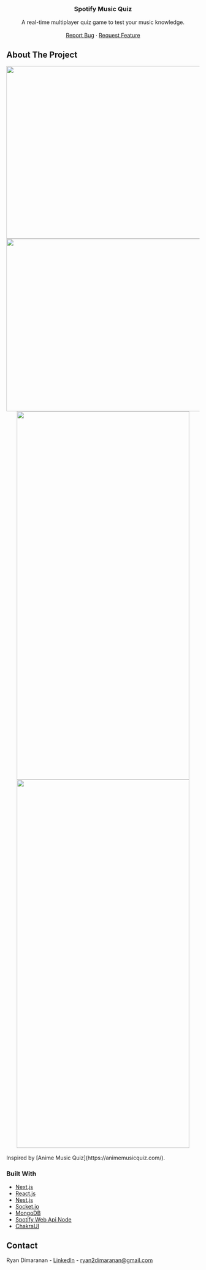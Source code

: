 <div id="top"></div>
<!--
*** Thanks for checking out the Best-README-Template. If you have a suggestion
*** that would make this better, please fork the repo and create a pull request
*** or simply open an issue with the tag "enhancement".
*** Don't forget to give the project a star!
*** Thanks again! Now go create something AMAZING! :D
-->

<!-- PROJECT LOGO -->
<br />
<div align="center">
<!--   <a href="https://github.com/github_username/repo_name">
    <img src="images/logo.png" alt="Logo" width="80" height="80">
  </a> -->

<h3 align="center">Spotify Music Quiz</h3>

  <p align="center">
    A real-time multiplayer quiz game to test your music knowledge.
    <br />    
    <br />
    <a href="https://github.com/ryannd/smq/issues">Report Bug</a>
    ·
    <a href="https://github.com/ryannd/smq/issues">Request Feature</a>
  </p>
</div>

<!-- ABOUT THE PROJECT -->
## About The Project

<div align="center">
    <img src="https://i.imgur.com/upBdWmp.png" width="960" height="450"/>
    <img src="https://i.imgur.com/Ky4Z1VY.png" width="960" height="450"/>
    <img src="https://i.imgur.com/pmwyKBL.png" width="450" height="960"/>
    <img src="https://i.imgur.com/HZSQcD2.png" width="450" height="960"/>
</div>
<br>
Inspired by [Anime Music Quiz](https://animemusicquiz.com/).

### Built With

* [Next.js](https://nextjs.org/)
* [React.js](https://reactjs.org/)
* [Nest.js](https://nestjs.com/)
* [Socket.io](https://socket.io/)
* [MongoDB](https://www.mongodb.com/)
* [Spotify Web Api Node](https://github.com/thelinmichael/spotify-web-api-node)
* [ChakraUI](https://chakra-ui.com/)

<!-- CONTACT -->
## Contact

Ryan Dimaranan - [LinkedIn](https://www.linkedin.com/in/ryan-dimaranan/) - ryan2dimaranan@gmail.com
